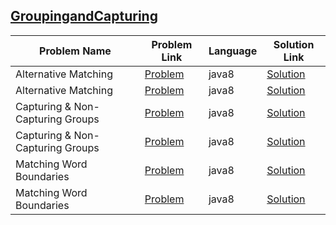 ## [GroupingandCapturing](https://www.hackerrank.com/domains/regex/grouping-and-capturing)

|Problem Name|Problem Link|Language|Solution Link|
---|---|---|---
|Alternative Matching|[Problem](https://www.hackerrank.com/challenges/alternative-matching/problem)|java8|[Solution](./AlternativeMatching.java)|
|Alternative Matching|[Problem](https://www.hackerrank.com/challenges/alternative-matching/problem)|java8|[Solution](./AlternativeMatching.java)|
|Capturing & Non-Capturing Groups|[Problem](https://www.hackerrank.com/challenges/capturing-non-capturing-groups/problem)|java8|[Solution](./Capturing&Non-CapturingGroups.java)|
|Capturing & Non-Capturing Groups|[Problem](https://www.hackerrank.com/challenges/capturing-non-capturing-groups/problem)|java8|[Solution](./Capturing&Non-CapturingGroups.java)|
|Matching Word Boundaries|[Problem](https://www.hackerrank.com/challenges/matching-word-boundaries/problem)|java8|[Solution](./MatchingWordBoundaries.java)|
|Matching Word Boundaries|[Problem](https://www.hackerrank.com/challenges/matching-word-boundaries/problem)|java8|[Solution](./MatchingWordBoundaries.java)|
